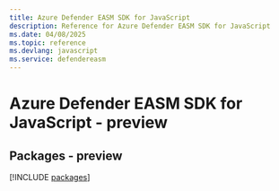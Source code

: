 ```yaml
---
title: Azure Defender EASM SDK for JavaScript
description: Reference for Azure Defender EASM SDK for JavaScript
ms.date: 04/08/2025
ms.topic: reference
ms.devlang: javascript
ms.service: defendereasm
---
```

# Azure Defender EASM SDK for JavaScript - preview
## Packages - preview
[!INCLUDE [packages](defender-easm-index.md)]